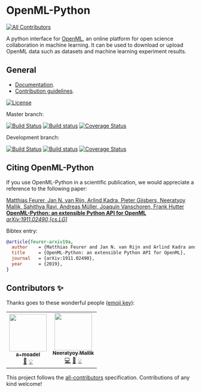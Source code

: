 # OpenML-Python
<!-- ALL-CONTRIBUTORS-BADGE:START - Do not remove or modify this section -->
[![All Contributors](https://img.shields.io/badge/all_contributors-2-orange.svg?style=flat-square)](#contributors-)
<!-- ALL-CONTRIBUTORS-BADGE:END -->

A python interface for [OpenML](http://openml.org), an online platform for open science collaboration in machine learning.
It can be used to download or upload OpenML data such as datasets and machine learning experiment results.

## General

* [Documentation](https://openml.github.io/openml-python).
* [Contribution guidelines](https://github.com/openml/openml-python/blob/develop/CONTRIBUTING.md).

[![License](https://img.shields.io/badge/License-BSD%203--Clause-blue.svg)](https://opensource.org/licenses/BSD-3-Clause)

Master branch:

[![Build Status](https://travis-ci.org/openml/openml-python.svg?branch=master)](https://travis-ci.org/openml/openml-python)
[![Build status](https://ci.appveyor.com/api/projects/status/blna1eip00kdyr25?svg=true)](https://ci.appveyor.com/project/OpenML/openml-python)
[![Coverage Status](https://coveralls.io/repos/github/openml/openml-python/badge.svg?branch=master)](https://coveralls.io/github/openml/openml-python?branch=master)

Development branch:

[![Build Status](https://travis-ci.org/openml/openml-python.svg?branch=develop)](https://travis-ci.org/openml/openml-python)
[![Build status](https://ci.appveyor.com/api/projects/status/blna1eip00kdyr25/branch/develop?svg=true)](https://ci.appveyor.com/project/OpenML/openml-python/branch/develop)
[![Coverage Status](https://coveralls.io/repos/github/openml/openml-python/badge.svg?branch=develop)](https://coveralls.io/github/openml/openml-python?branch=develop)

## Citing OpenML-Python

If you use OpenML-Python in a scientific publication, we would appreciate a reference to the
following paper:

[Matthias Feurer, Jan N. van Rijn, Arlind Kadra, Pieter Gijsbers, Neeratyoy Mallik, Sahithya Ravi, Andreas Müller, Joaquin Vanschoren, Frank Hutter<br/>
**OpenML-Python: an extensible Python API for OpenML**<br/>
*arXiv:1911.02490 [cs.LG]*](https://arxiv.org/abs/1911.02490)

Bibtex entry:
```bibtex
@article{feurer-arxiv19a,
  author    = {Matthias Feurer and Jan N. van Rijn and Arlind Kadra and Pieter Gijsbers and Neeratyoy Mallik and Sahithya Ravi and Andreas Müller and Joaquin Vanschoren and Frank Hutter},
  title     = {OpenML-Python: an extensible Python API for OpenML},
  journal   = {arXiv:1911.02490},
  year      = {2019},
}
```

## Contributors ✨

Thanks goes to these wonderful people ([emoji key](https://allcontributors.org/docs/en/emoji-key)):

<!-- ALL-CONTRIBUTORS-LIST:START - Do not remove or modify this section -->
<!-- prettier-ignore-start -->
<!-- markdownlint-disable -->
<table>
  <tr>
    <td align="center"><a href="https://github.com/a-moadel"><img src="https://avatars0.githubusercontent.com/u/46557866?v=4" width="100px;" alt=""/><br /><sub><b>a-moadel</b></sub></a><br /><a href="https://github.com/openml/openml-python/commits?author=a-moadel" title="Documentation">📖</a> <a href="#example-a-moadel" title="Examples">💡</a></td>
    <td align="center"><a href="https://github.com/Neeratyoy"><img src="https://avatars2.githubusercontent.com/u/3191233?v=4" width="100px;" alt=""/><br /><sub><b>Neeratyoy Mallik</b></sub></a><br /><a href="https://github.com/openml/openml-python/commits?author=Neeratyoy" title="Code">💻</a> <a href="https://github.com/openml/openml-python/commits?author=Neeratyoy" title="Documentation">📖</a> <a href="#example-Neeratyoy" title="Examples">💡</a></td>
  </tr>
</table>

<!-- markdownlint-enable -->
<!-- prettier-ignore-end -->
<!-- ALL-CONTRIBUTORS-LIST:END -->

This project follows the [all-contributors](https://github.com/all-contributors/all-contributors) specification. Contributions of any kind welcome!